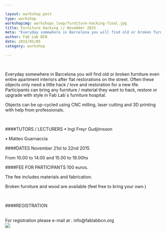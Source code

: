 ```yaml
---

layout: workshop_post
type: workshop
workshopimg: workshops_loop/furniture-hacking-final.jpg
title: Furniture Hacking // November 2015
meta: "Everyday somewhere in Barcelona you will find old or broken furniture even entire apartment interiors after flat restorations on the street. Often these objects only need a little hack / love and restoration for a new life."
author: Fab Lab BCN
date: 2015/05/05
category: workshop

---
```


<br>



Everyday somewhere in Barcelona you will find old or broken furniture even entire apartment interiors after flat restorations on the street. Often these objects only need a little hack / love and restoration for a new life. Participants can bring any furniture / material they want to hack, restore or upgrade with style in Fab Lab´s furniture hospital.


Objects can be up-cycled using CNC milling, laser cutting and 3D printing with help from professionals.

<br>

####TUTORS / LECTURERS
• Ingi Freyr Gudjónsson

• Matteo Guarnaccia


####DATES
November 21st to 22nd 2015

From 10.00 to 14.00 and 15.00 to 19.00hs
<br>

####FEE FOR PARTICIPANTS
100 euros. 

The fee includes materials and fabrication.

Broken furniture and wood are available (feel free to bring your own.)


<br>

####REGISTRATION 

<br>
For registration please e-mail at :
info@fablabbcn.org
<br>

<img src="{{site.baseurl}}{{ site.url }}/img/workshops/workshops_loop/furniture-hacking-final.jpg">


